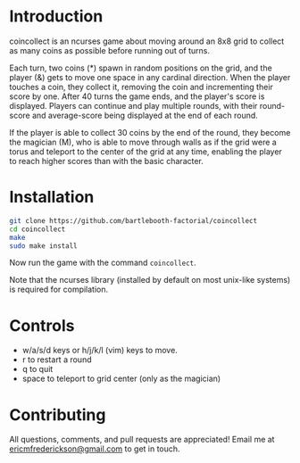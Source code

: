 # Introduction

coincollect is an ncurses game about moving around an 8x8 grid to collect
as many coins as possible before running out of turns.

Each turn, two coins (\*) spawn in random positions on the grid, and the player (&)
gets to move one space in any cardinal direction. When the player touches a coin,
they collect it, removing the coin and incrementing their score by one. After 40
turns the game ends, and the player's score is displayed. Players can continue
and play multiple rounds, with their round-score and average-score being displayed
at the end of each round.

If the player is able to collect 30 coins by the end of the round, they become
the magician (M), who is able to move through walls as if the grid were a torus
and teleport to the center of the grid at any time, enabling the player to reach
higher scores than with the basic character.

# Installation

```sh
git clone https://github.com/bartlebooth-factorial/coincollect
cd coincollect
make
sudo make install
```
Now run the game with the command `coincollect`.

Note that the ncurses library (installed by default on most unix-like systems) is
required for compilation.

# Controls

* w/a/s/d keys or h/j/k/l (vim) keys to move.
* r to restart a round
* q to quit
* space to teleport to grid center (only as the magician)

# Contributing

All questions, comments, and pull requests are appreciated!
Email me at ericmfrederickson@gmail.com to get in touch.

